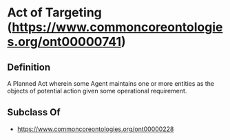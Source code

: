 # Act of Targeting (https://www.commoncoreontologies.org/ont00000741)

## Definition
A Planned Act wherein some Agent maintains one or more entities as the objects of potential action given some operational requirement.

## Subclass Of
- https://www.commoncoreontologies.org/ont00000228

